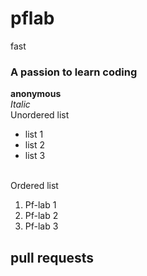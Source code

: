 # pflab
fast
### A passion to learn coding
**anonymous**
<br/>
_Italic_
<br/>
Unordered list

- list 1
- list 2
- list 3
<br/>
Ordered list

1. Pf-lab 1
2. Pf-lab 2
3. Pf-lab 3
## pull requests
